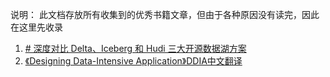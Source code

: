 说明： 
此文档存放所有收集到的优秀书籍文章，但由于各种原因没有读完，因此在这里先收录

1. [# 深度对比 Delta、Iceberg 和 Hudi 三大开源数据湖方案](https://www.infoq.cn/article/FjeBCoNxD2Sz9WLoykFo)
2. [《Designing Data-Intensive Application》DDIA中文翻译](https://github.com/Vonng/ddia)



